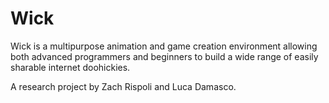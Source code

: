 # Wick

Wick is a multipurpose animation and game creation environment allowing both advanced programmers and beginners to build a wide range of easily sharable internet doohickies. 

A research project by Zach Rispoli and Luca Damasco. 
